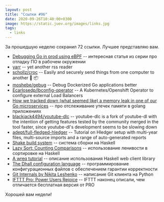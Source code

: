 ```yaml
---
layout: post
title: "Ссылки #96"
date: 2020-09-26T10:40:00+0300
image: https://static.juev.org/images/links.jpg
tags:
  - links
---
```

За прошедшую неделю сохранил 72 ссылки. Лучшее представляю вам.

* [Debugging Go in prod using eBPF](https://blog.pixielabs.ai/blog/ebpf-function-tracing/post/) -- интересная статья из серии про отладку ПО в рабочем окружении
* [yarr](https://github.com/nkanaev/yarr) -- yet another rss reader
* [schollz/croc](https://github.com/schollz/croc) -- Easily and securely send things from one computer to another 🐊 📦
* [moshebe/gebug](https://github.com/moshebe/gebug) -- Debug Dockerized Go applications better
* [Ecarlosedp/lbconfig-operator](https://github.com/carlosedp/lbconfig-operator) -- A Kubernetes/Openshift Operator to configure external Load Balancers
* [How we tracked down (what seemed like) a memory leak in one of our Go microservices](https://blog.detectify.com/2019/09/05/how-we-tracked-down-a-memory-leak-in-one-of-our-go-microservices/) -- про отслеживание утечек памяти в golang приложениях
* [blackjack4494/youtube-dlc](https://github.com/blackjack4494/youtube-dlc) -- youtube-dlc is a fork of youtube-dl with the intention of getting features tested by the community merged in the tool faster, since youtube-dl's development seems to be slowing down
* [adept/full-fledged-hledger](https://github.com/adept/full-fledged-hledger) -- Tutorial on Hledger setup with multi-year files, multi-source imports and a range of auto-generated reports
* [Shake build system](http://shakebuild.com/) -- система сборки на Haskell
* [Lazy Sort: Counting Comparisons](https://jaspervdj.be/posts/2020-09-17-lazysort.html) -- использование ленивости в сортировке на Haskell
* [A wreq tutorial](http://www.serpentine.com/wreq/tutorial.html) -- описание использования Haskell web client library
* [The Dhall configuration language](https://dhall-lang.org/) -- программирование конфигурационных файлов с обеспечением гарантии корректности
* [Git Internals by Nikita Leshenko](https://www.leshenko.net/p/ugit/) -- написание Git клиента на Python
* [IFTTT Pro: Power Users Rejoice](https://merecivilian.com/iftttpro/) -- IFTTT наконец описали, чем отличается бесплатная версия от PRO

Хорошей вам недели!